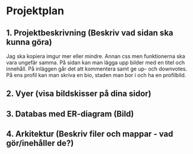 # Projektplan

## 1. Projektbeskrivning (Beskriv vad sidan ska kunna göra)

Jag ska kopiera imgur mer eller mindre. Annan css men funktionerna ska vara ungefär samma.
På sidan kan man lägga upp bilder med en titel och innehåll. På inläggen går det att kommentera
samt ge up- och downvotes. På ens profil kan man skriva en bio, staden man bor i och ha en profilbild.


## 2. Vyer (visa bildskisser på dina sidor)

## 3. Databas med ER-diagram (Bild)

## 4. Arkitektur (Beskriv filer och mappar - vad gör/inehåller de?)

